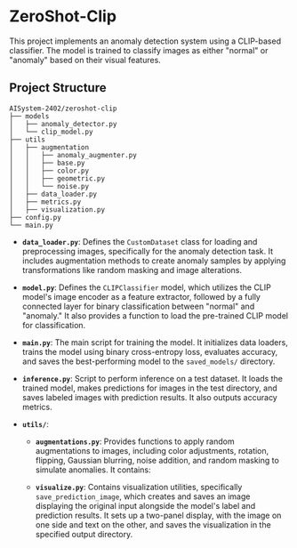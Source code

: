 # ZeroShot-Clip

This project implements an anomaly detection system using a CLIP-based classifier. The model is trained to classify images as either "normal" or "anomaly" based on their visual features.

## Project Structure
```
AISystem-2402/zeroshot-clip
├── models
│   ├── anomaly_detector.py
│   └── clip_model.py
├── utils
│   ├── augmentation
│   │   ├── anomaly_augmenter.py
│   │   ├── base.py
│   │   ├── color.py
│   │   ├── geometric.py
│   │   └── noise.py
│   ├── data_loader.py
│   ├── metrics.py
│   ├── visualization.py
├── config.py
└── main.py
```


- **`data_loader.py`**: Defines the `CustomDataset` class for loading and preprocessing images, specifically for the anomaly detection task. It includes augmentation methods to create anomaly samples by applying transformations like random masking and image alterations.

- **`model.py`**: Defines the `CLIPClassifier` model, which utilizes the CLIP model's image encoder as a feature extractor, followed by a fully connected layer for binary classification between "normal" and "anomaly." It also provides a function to load the pre-trained CLIP model for classification.

- **`main.py`**: The main script for training the model. It initializes data loaders, trains the model using binary cross-entropy loss, evaluates accuracy, and saves the best-performing model to the `saved_models/` directory.

- **`inference.py`**: Script to perform inference on a test dataset. It loads the trained model, makes predictions for images in the test directory, and saves labeled images with prediction results. It also outputs accuracy metrics.

- **`utils/`**:
  - **`augmentations.py`**: Provides functions to apply random augmentations to images, including color adjustments, rotation, flipping, Gaussian blurring, noise addition, and random masking to simulate anomalies. It contains:
    
  - **`visualize.py`**: Contains visualization utilities, specifically `save_prediction_image`, which creates and saves an image displaying the original input alongside the model's label and prediction results. It sets up a two-panel display, with the image on one side and text on the other, and saves the visualization in the specified output directory.

